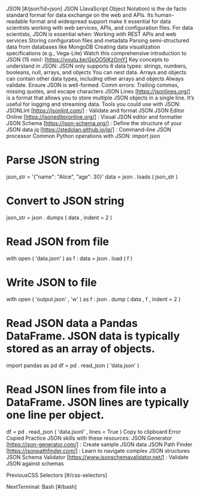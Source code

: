 JSON [#/json?id=json] JSON (JavaScript Object Notation) is the de facto standard format for data exchange on the web and APIs. Its human-readable format and widespread support make it essential for data scientists working with web services, APIs, and configuration files. For data scientists, JSON is essential when: Working with REST APIs and web services Storing configuration files and metadata Parsing semi-structured data from databases like MongoDB Creating data visualization specifications (e.g., Vega-Lite) Watch this comprehensive introduction to JSON (15 min): [https://youtu.be/GpOO5iKzOmY] Key concepts to understand in JSON: JSON only supports 6 data types: strings, numbers, booleans, null, arrays, and objects You can nest data. Arrays and objects can contain other data types, including other arrays and objects Always validate. Ensure JSON is well-formed. Comm errors: Trailing commas, missing quotes, and escape characters JSON Lines [https://jsonlines.org/] is a format that allows you to store multiple JSON objects in a single line.
It’s useful for logging and streaming data. Tools you could use with JSON: JSONLint [https://jsonlint.com/] : Validate and format JSON JSON Editor Online [https://jsoneditoronline.org/] : Visual JSON editor and formatter JSON Schema [https://json-schema.org/] : Define the structure of your JSON data jq [https://stedolan.github.io/jq/] : Command-line JSON processor Common Python operations with JSON: import json

# Parse JSON string
json_str = '{"name": "Alice", "age": 30}'
data = json . loads ( json_str )

# Convert to JSON string
json_str = json . dumps ( data , indent = 2 )

# Read JSON from file
with open ( 'data.json' ) as f :
data = json . load ( f )

# Write JSON to file
with open ( 'output.json' , 'w' ) as f :
json . dump ( data , f , indent = 2 )

# Read JSON data a Pandas DataFrame. JSON data is typically stored as an array of objects.
import pandas as pd
df = pd . read_json ( 'data.json' )

# Read JSON lines from file into a DataFrame. JSON lines are typically one line per object.
df = pd . read_json ( 'data.jsonl' , lines = True ) Copy to clipboard Error Copied Practice JSON skills with these resources: JSON Generator [https://json-generator.com/] : Create sample JSON data JSON Path Finder [https://jsonpathfinder.com/] : Learn to navigate complex JSON structures JSON Schema Validator [https://www.jsonschemavalidator.net/] : Validate JSON against schemas

PreviousCSS Selectors [#/css-selectors]

NextTerminal: Bash [#/bash]